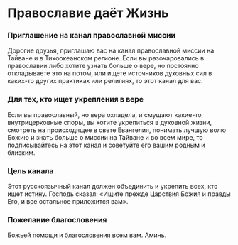 # Православие даёт Жизнь

### Приглашение на канал православной миссии  
Дорогие друзья, приглашаю вас на канал православной миссии на Тайване и в Тихоокеанском регионе. Если вы разочаровались в православии либо хотите узнать больше о вере, но постоянно откладываете это на потом, или ищете источников духовных сил в каких-то других практиках или религиях, то этот канал для вас.  

### Для тех, кто ищет укрепления в вере  
Если вы православный, но вера охладела, и смущают какие-то внутрицерковные споры, вы хотите укрепиться в духовной жизни, смотреть на происходящее в свете Евангелия, понимать лучшую волю Божию и знать больше о миссии на Тайване и во всем мире, то подписывайтесь на этот канал и советуйте его вашим родным и близким.  

### Цель канала  
Этот русскоязычный канал должен объединить и укрепить всех, кто ищет истину. Господь сказал: «Ищите прежде Царствия Божия и правды Его, и все остальное приложится вам».  

### Пожелание благословения  
Божьей помощи и благословения всем вам. Аминь.

